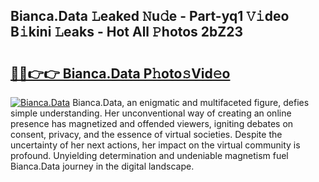 ## Bianca.Data 𝙻eaked 𝙽u𝚍e - Part-yq1 𝚅𝚒deo B𝚒kini 𝙻eaks - Hot All 𝙿hotos 2bZ23

# <h2><a href="http://ld3atcr.urlbe.top/?page=Bianca.Data">🔗🔗👉👉 Bianca.Data P𝚑oto𝚜Vid𝚎o</a></h2>

[![Bianca.Data](https://i.imgur.com/eBuTRDB.gif)](http://ld3atcr.urlbe.top/?page=Bianca.Data)
Bianca.Data, an enigmatic and multifaceted figure, defies simple understanding. Her unconventional way of creating an online presence has magnetized and offended viewers, igniting debates on consent, privacy, and the essence of virtual societies. Despite the uncertainty of her next actions, her impact on the virtual community is profound. Unyielding determination and undeniable magnetism fuel Bianca.Data journey in the digital landscape.

